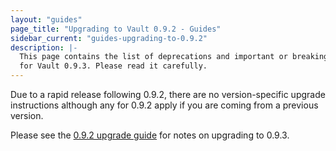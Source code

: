 ```yaml
---
layout: "guides"
page_title: "Upgrading to Vault 0.9.2 - Guides"
sidebar_current: "guides-upgrading-to-0.9.2"
description: |-
  This page contains the list of deprecations and important or breaking changes
  for Vault 0.9.3. Please read it carefully.
---
```


Due to a rapid release following 0.9.2, there are no version-specific upgrade
instructions although any for 0.9.2 apply if you are coming from a previous version.

Please see the [0.9.2 upgrade guide](/guides/upgrading/upgrade-to-0.9.2.html) for notes on upgrading to 0.9.3.

